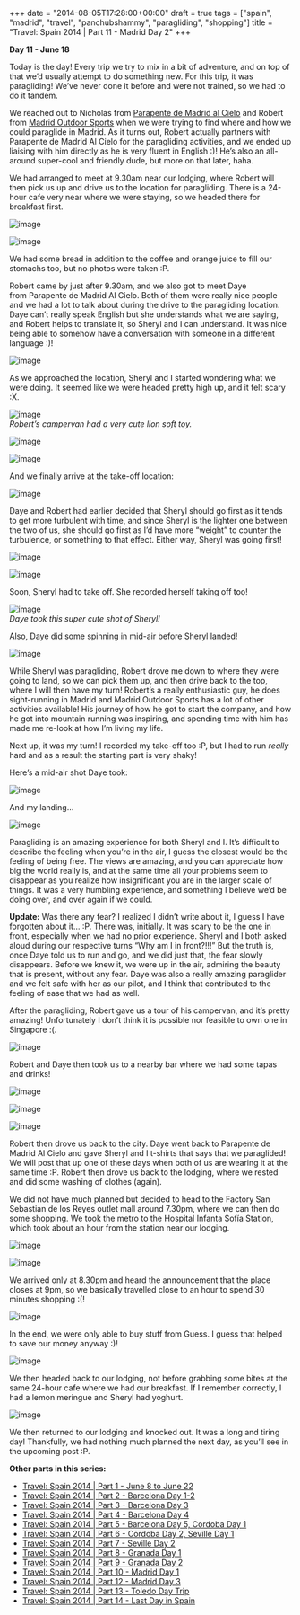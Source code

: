 +++
date = "2014-08-05T17:28:00+00:00"
draft = true
tags = ["spain", "madrid", "travel", "panchubshammy", "paragliding", "shopping"]
title = "Travel: Spain 2014 | Part 11 - Madrid Day 2"
+++


**Day 11 - June 18**

Today is the day! Every trip we try to mix in a bit of adventure, and on top of that we’d usually attempt to do something new. For this trip, it was paragliding! We’ve never done it before and were not trained, so we had to do it tandem.

We reached out to Nicholas from [Parapente de Madrid al Cielo](http://madridalcielo.com/) and Robert from [Madrid Outdoor Sports](http://www.madridoutdoorsports.com/) when we were trying to find where and how we could paraglide in Madrid. As it turns out, Robert actually partners with Parapente de Madrid Al Cielo for the paragliding activities, and we ended up liaising with him directly as he is very fluent in English :)! He’s also an all-around super-cool and friendly dude, but more on that later, haha.

We had arranged to meet at 9.30am near our lodging, where Robert will then pick us up and drive us to the location for paragliding. There is a 24-hour cafe very near where we were staying, so we headed there for breakfast first.

![image](https://31.media.tumblr.com/dda1ea6d52804f882ff27e4a4f854c0d/tumblr_inline_n9ucamZxKd1qmqv19.jpg)

![image](https://31.media.tumblr.com/0c999a0c962ede16e0166904d5de8c84/tumblr_inline_n9ucb8hfw91qmqv19.jpg)

We had some bread in addition to the coffee and orange juice to fill our stomachs too, but no photos were taken :P.

Robert came by just after 9.30am, and we also got to meet Daye from Parapente de Madrid Al Cielo. Both of them were really nice people and we had a lot to talk about during the drive to the paragliding location. Daye can’t really speak English but she understands what we are saying, and Robert helps to translate it, so Sheryl and I can understand. It was nice being able to somehow have a conversation with someone in a different language :)!

![image](https://31.media.tumblr.com/6f59f316cf6486f3cb1dfbbdbc3d920d/tumblr_inline_n9ucgxJime1qmqv19.jpg)

As we approached the location, Sheryl and I started wondering what we were doing. It seemed like we were headed pretty high up, and it felt scary :X.

![image](https://31.media.tumblr.com/51bcf21e9987b8131eb2ad00121a36d4/tumblr_inline_n9ufw3jqD01qmqv19.jpg)  
_Robert’s campervan had a very cute lion soft toy._

![image](https://31.media.tumblr.com/9647766acfa1dba520a47b57e42c9eec/tumblr_inline_n9uemjGZX61qmqv19.jpg)

![image](https://31.media.tumblr.com/5f60803404d4d13487ac0eb2b5a1ef29/tumblr_inline_n9uenz17kG1qmqv19.jpg)

And we finally arrive at the take-off location:

![image](https://31.media.tumblr.com/133aeaac6c2a505b217a58a40939c0ef/tumblr_inline_n9uepdhYDg1qmqv19.jpg)

Daye and Robert had earlier decided that Sheryl should go first as it tends to get more turbulent with time, and since Sheryl is the lighter one between the two of us, she should go first as I’d have more “weight” to counter the turbulence, or something to that effect. Either way, Sheryl was going first!

![image](https://31.media.tumblr.com/8eeb2f0fb37e39bbf00f214fbaa9c3e1/tumblr_inline_n9uercg2YN1qmqv19.jpg)

![image](https://31.media.tumblr.com/fba73233fe64f651487fe245e41861c8/tumblr_inline_n9ueuiezSa1qmqv19.jpg)

Soon, Sheryl had to take off. She recorded herself taking off too!

![image](https://31.media.tumblr.com/b224de386205ecba38861a5c955b128c/tumblr_inline_n9uf1hd7cI1qmqv19.jpg)  
_Daye took this super cute shot of Sheryl!_

Also, Daye did some spinning in mid-air before Sheryl landed!

![image](https://31.media.tumblr.com/e470919f5f1e9fb6a9026567c5950671/tumblr_inline_n9ufj81lzz1qmqv19.jpg)

While Sheryl was paragliding, Robert drove me down to where they were going to land, so we can pick them up, and then drive back to the top, where I will then have my turn! Robert’s a really enthusiastic guy, he does sight-running in Madrid and Madrid Outdoor Sports has a lot of other activities available! His journey of how he got to start the company, and how he got into mountain running was inspiring, and spending time with him has made me re-look at how I’m living my life.

Next up, it was my turn! I recorded my take-off too :P, but I had to run *really* hard and as a result the starting part is very shaky!

Here’s a mid-air shot Daye took:

![image](https://31.media.tumblr.com/d616d311908353fa9140d9d7639bdeca/tumblr_inline_n9ufhkNLFE1qmqv19.jpg)

And my landing…

![image](https://31.media.tumblr.com/4219d8caa108aae52aa8decc2e720249/tumblr_inline_n9ufppQRi51qmqv19.jpg)

Paragliding is an amazing experience for both Sheryl and I. It’s difficult to describe the feeling when you’re in the air, I guess the closest would be the feeling of being free. The views are amazing, and you can appreciate how big the world really is, and at the same time all your problems seem to disappear as you realize how insignificant you are in the larger scale of things. It was a very humbling experience, and something I believe we’d be doing over, and over again if we could.

**Update:** Was there any fear? I realized I didn’t write about it, I guess I have forgotten about it… :P. There was, initially. It was scary to be the one in front, especially when we had no prior experience. Sheryl and I both asked aloud during our respective turns “Why am I in front?!!!” But the truth is, once Daye told us to run and go, and we did just that, the fear slowly disappears. Before we knew it, we were up in the air, admiring the beauty that is present, without any fear. Daye was also a really amazing paraglider and we felt safe with her as our pilot, and I think that contributed to the feeling of ease that we had as well.

After the paragliding, Robert gave us a tour of his campervan, and it’s pretty amazing! Unfortunately I don’t think it is possible nor feasible to own one in Singapore :(.

![image](https://31.media.tumblr.com/2282d15e145b7b3bce271d1da0010daa/tumblr_inline_n9ufyuQfrC1qmqv19.jpg)

Robert and Daye then took us to a nearby bar where we had some tapas and drinks!

![image](https://31.media.tumblr.com/fe2bdf4d827c5fa8397a8115046c1d0c/tumblr_inline_n9ufuz1xTQ1qmqv19.jpg)

![image](https://31.media.tumblr.com/6924ca11c7dd4808bc4e06fef4932c2b/tumblr_inline_n9ufzt54jK1qmqv19.jpg)

![image](https://31.media.tumblr.com/a46e4b6d8d3ccd181680b9552330e51f/tumblr_inline_n9ug0qy8k41qmqv19.jpg)

Robert then drove us back to the city. Daye went back to Parapente de Madrid Al Cielo and gave Sheryl and I t-shirts that says that we paraglided! We will post that up one of these days when both of us are wearing it at the same time :P. Robert then drove us back to the lodging, where we rested and did some washing of clothes (again).

We did not have much planned but decided to head to the Factory San Sebastian de los Reyes outlet mall around 7.30pm, where we can then do some shopping. We took the metro to the Hospital Infanta Sofía Station, which took about an hour from the station near our lodging.

![image](https://31.media.tumblr.com/a7f8d348808d6dbb3a782f41f0190455/tumblr_inline_n9ug7xhF0l1qmqv19.jpg)

![image](https://31.media.tumblr.com/4cd678feca1cf6e53cdc2f5359c109f6/tumblr_inline_n9ug96Zx5T1qmqv19.jpg)

We arrived only at 8.30pm and heard the announcement that the place closes at 9pm, so we basically travelled close to an hour to spend 30 minutes shopping :(!

![image](https://31.media.tumblr.com/6851a215ca4fab99504ba639b649b1c4/tumblr_inline_n9ugafq9S01qmqv19.jpg)

In the end, we were only able to buy stuff from Guess. I guess that helped to save our money anyway :)!

![image](https://31.media.tumblr.com/0056262e34412bdfc6313f3831d47d0b/tumblr_inline_n9ugb9xIDc1qmqv19.jpg)

We then headed back to our lodging, not before grabbing some bites at the same 24-hour cafe where we had our breakfast. If I remember correctly, I had a lemon meringue and Sheryl had yoghurt.

![image](https://31.media.tumblr.com/b9a0ecc00b69d46b3d3dcb252d14ec21/tumblr_inline_n9ugg4oJ4V1qmqv19.jpg)

We then returned to our lodging and knocked out. It was a long and tiring day! Thankfully, we had nothing much planned the next day, as you’ll see in the upcoming post :P.

**Other parts in this series:**

  * [Travel: Spain 2014 | Part 1 - June 8 to June 22](http://t.yc.sg/post/89964786271/travel-spain-2014-part-1-june-8-to-june-22)
  * [Travel: Spain 2014 | Part 2 - Barcelona Day 1-2](http://t.yc.sg/post/90662999911/travel-spain-2014-part-2-barcelona-day-1-2)
  * [Travel: Spain 2014 | Part 3 - Barcelona Day 3](http://t.yc.sg/post/91153952976/travel-spain-2014-part-3-barcelona-day-3)
  * [Travel: Spain 2014 | Part 4 - Barcelona Day 4](http://t.yc.sg/post/91756281666/travel-spain-2014-part-4-barcelona-day-4)
  * [Travel: Spain 2014 | Part 5 - Barcelona Day 5, Cordoba Day 1](http://t.yc.sg/post/92158490661/travel-spain-2014-part-5-barcelona-day-5-cordoba)
  * [Travel: Spain 2014 | Part 6 - Cordoba Day 2, Seville Day 1](http://t.yc.sg/post/92331151196/travel-spain-2014-part-6-cordoba-day-2-seville)
  * [Travel: Spain 2014 | Part 7 - Seville Day 2](http://t.yc.sg/post/92552547836/travel-spain-2014-part-7-seville-day-2)
  * [Travel: Spain 2014 | Part 8 - Granada Day 1](http://t.yc.sg/post/93212467746/travel-spain-2014-part-8-granada-day-1)
  * [Travel: Spain 2014 | Part 9 - Granada Day 2](http://t.yc.sg/post/93658177596/travel-spain-2014-part-9-granada-day-2)
  * [Travel: Spain 2014 | Part 10 - Madrid Day 1](http://t.yc.sg/post/93784353476/travel-spain-2014-part-10-madrid-day-1)
  * [Travel: Spain 2014 | Part 12 - Madrid Day 3](http://t.yc.sg/post/94348567856/travel-spain-2014-part-12-madrid-day-3)
  * [Travel: Spain 2014 | Part 13 - Toledo Day Trip](http://t.yc.sg/post/94632342116/travel-spain-2014-part-13-toledo-day-trip)
  * [Travel: Spain 2014 | Part 14 - Last Day in Spain](http://t.yc.sg/post/102776062071/travel-spain-2014-part-14-last-day-in-spain)


